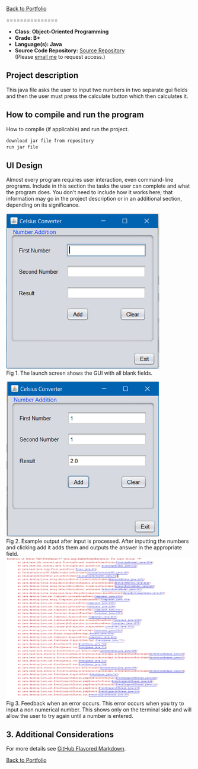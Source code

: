 [Back to Portfolio](./)


===============

-   **Class: Object-Oriented Programming** 
-   **Grade: B+** 
-   **Language(s): Java** 
-   **Source Code Repository:** [Source Repository](https://github.com/TWHamiltonJR/Calculator)    
    (Please [email me](mailto:twhamilton@csustudent.net?subject=GitHub%20Access) to request access.)

## Project description

This java file asks the user to input two numbers in two separate gui fields and then the user must press the calculate button which then calculates it.

## How to compile and run the program

How to compile (if applicable) and run the project.

```bash
download jar file from repository
run jar file
```

## UI Design

Almost every program requires user interaction, even command-line programs. Include in this section the tasks the user can complete and what the program does. You don't need to include how it works here; that information may go in the project description or in an additional section, depending on its significance.


![screenshot](images/launch3.PNG)  
Fig 1. The launch screen shows the GUI with all blank fields.

![screenshot](images/output3.PNG)  
Fig 2. Example output after input is processed.
After inputting the numbers and clicking add it adds them and outputs the answer in the appropriate field.
![screenshot](images/error3.PNG)  
Fig 3. Feedback when an error occurs.
This error occurs when you try to input a non numerical number. This shows only on the terminal side and will allow the user to try again until a number is entered.
## 3. Additional Considerations


For more details see [GitHub Flavored Markdown](https://guides.github.com/features/mastering-markdown/).

[Back to Portfolio](./)
